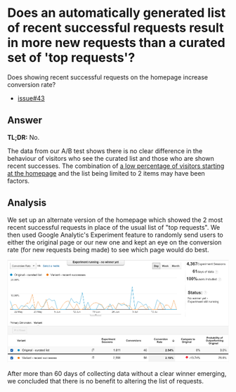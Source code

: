# Does an automatically generated list of recent successful requests result in more new requests than a curated set of 'top requests'?

Does showing recent successful requests on the homepage increase conversion rate?

- [issue#43](https://github.com/mysociety/alaveteli-experiments/issues/43)

## Answer

**TL;DR:** No.

The data from our A/B test shows there is no clear difference in the behaviour
of visitors who see the curated list and those who are shown recent successes.
The combination of [a low percentage of visitors starting at the homepage](what-proportion-of-users-enter-on-the-homepage.md) and the list being limited to 2 items may have been factors.

## Analysis

We set up an alternate version of the homepage which showed the 2 most recent
successful requests in place of the usual list of "top requests". We then used
Google Analytic's Experiment feature to randomly send users to either the
original page or our new one and kept an eye on the conversion rate (for new
requests being made) to see which page would do best.

![Image for getting request events](effect-of-listing-successes-on-asktheeu-homepage/homepage-experiment-results.png)

After more than 60 days of collecting data without a clear winner emerging, we
concluded that there is no benefit to altering the list of requests.
